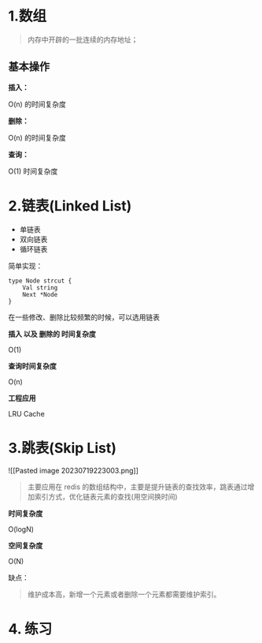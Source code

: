 

# 1.数组

> 内存中开辟的一批连续的内存地址；


## 基本操作

**插入：**

O(n) 的时间复杂度

**删除：**

O(n) 的时间复杂度 

**查询：**

O(1)  时间复杂度


# 2.链表(Linked List)

- 单链表
- 双向链表 
- 循环链表

简单实现：
```
type Node strcut {
    Val string
    Next *Node
}
```


在一些修改、删除比较频繁的时候，可以选用链表

**插入 以及 删除的 时间复杂度**

O(1)

**查询时间复杂度**

O(n)

**工程应用**

LRU Cache

# 3.跳表(Skip List)

![[Pasted image 20230719223003.png]]

> 主要应用在 redis 的数组结构中，主要是提升链表的查找效率，跳表通过增加索引方式，优化链表元素的查找(用空间换时间)


**时间复杂度**

O(logN)

**空间复杂度**

O(N)

缺点：

> 维护成本高，新增一个元素或者删除一个元素都需要维护索引。




# 4. 练习

